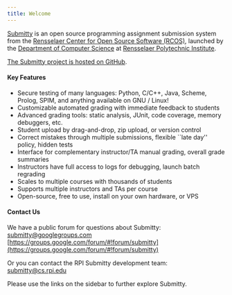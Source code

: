 ```yaml
---
title: Welcome
---
```


[Submitty](http://submitty.org) is an open source programming
assignment submission system from the 
[Rensselaer Center for Open Source Software (RCOS)](https://rcos.io/), 
launched by the
[Department of Computer Science](http://www.cs.rpi.edu/) at
[Rensselaer Polytechnic Institute](http://www.rpi.edu/).

[The Submitty project is hosted on GitHub](https://github.com/Submitty/). 


#### Key Features

*  Secure testing of many languages: Python, C/C++, Java, Scheme, Prolog, SPIM, and anything available on GNU / Linux!
*  Customizable automated grading with immediate feedback to students
*  Advanced grading tools: static analysis, JUnit, code coverage, memory debuggers, etc.
*  Student upload by drag-and-drop, zip upload, or version control
*  Correct mistakes through multiple submissions, flexible ``late day'' policy, hidden tests
*  Interface for complementary instructor/TA manual grading, overall grade summaries 
*  Instructors have full access to logs for debugging, launch batch regrading
*  Scales to multiple courses with thousands of students
*  Supports multiple instructors and TAs per course
*  Open-source, free to use, install on your own hardware, or VPS

#### Contact Us

We have a public forum for questions about Submitty:  
[submitty@googlegroups.com](mailto:submitty@googlegroups.com)  
[https://groups.google.com/forum/#!forum/submitty](https://groups.google.com/forum/#!forum/submitty)


Or you can contact the RPI Submitty development team:  
[submitty@cs.rpi.edu](mailto:submitty@cs.rpi.edu)


Please use the links on the sidebar to further explore Submitty.